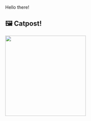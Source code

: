Hello there!



## 🖼️ Catpost!

<sub>
    <img src="https://cdn2.thecatapi.com/images/7ea.jpg" height="256">
</sub>

